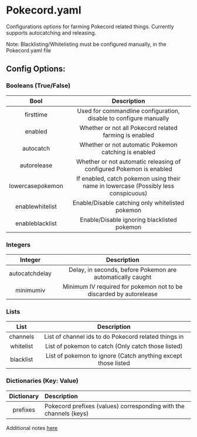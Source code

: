 # Pokecord.yaml

Configurations options for farming Pokecord related things. Currently supports autocatching and releasing.

Note: Blacklisting/Whitelisting must be configured manually, in the Pokecord.yaml file

## Config Options:

### Booleans (True/False)

| Bool             | Description                                                                         |
|:----------------:|:-----------------------------------------------------------------------------------:|
| firsttime        | Used for commandline configuration, disable to configure manually                   |
| enabled          | Whether or not all Pokecord related farming is enabled                              |
| autocatch        | Whether or not automatic Pokemon catching is enabled                                |
| autorelease      | Whether or not automatic releasing of configured Pokemon is enabled                 |
| lowercasepokemon | If enabled, catch pokemon using their name in lowercase (Possibly less conspicuous) |
| enablewhitelist  | Enable/Disable catching only whitelisted pokemon                                    |
| enableblacklist  | Enable/Disable ignoring blacklisted pokemon                                         |

### Integers

| Integer          | Description                                                                  |
|:----------------:|:----------------------------------------------------------------------------:|
| autocatchdelay   | Delay, in seconds, before Pokemon are automatically caught                   |
| minimumiv        | Minimum IV required for pokemon not to be discarded by autorelease           |

### Lists

| List      | Description                                                   |
|:---------:|:-------------------------------------------------------------:|
| channels  | List of channel ids to do Pokecord related things in          |
| whitelist | List of pokemon to catch (Only catch those listed)            |
| blacklist | List of pokemon to ignore (Catch anything except those listed |

### Dictionaries (Key: Value)

| Dictionary | Description                                                       |
|:----------:|:------------------------------------------------------------------|
| prefixes   | Pokecord prefixes (values) corresponding with the channels (keys) |

Additional notes [here](Additional.md)
